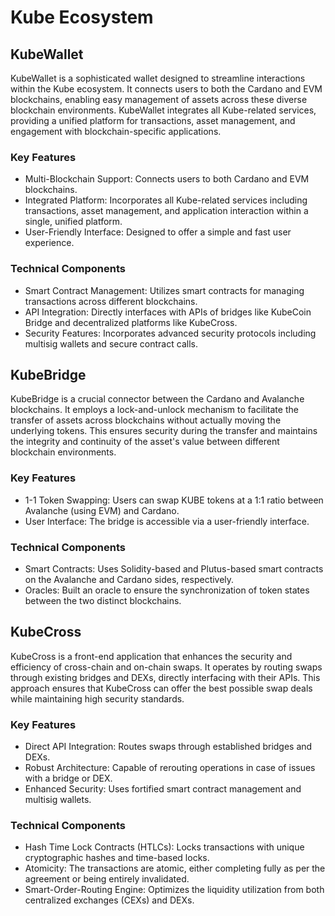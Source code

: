 # Kube Ecosystem

## KubeWallet

KubeWallet is a sophisticated wallet designed to streamline interactions within the Kube ecosystem. It connects users to both the Cardano and EVM blockchains, enabling easy management of assets across these diverse blockchain environments. KubeWallet integrates all Kube-related services, providing a unified platform for transactions, asset management, and engagement with blockchain-specific applications.

### Key Features

* Multi-Blockchain Support: Connects users to both Cardano and EVM blockchains.
* Integrated Platform: Incorporates all Kube-related services including transactions, asset management, and application interaction within a single, unified platform.
* User-Friendly Interface: Designed to offer a simple and fast user experience.

### Technical Components

* Smart Contract Management: Utilizes smart contracts for managing transactions across different blockchains.
* API Integration: Directly interfaces with APIs of bridges like KubeCoin Bridge and decentralized platforms like KubeCross.
* Security Features: Incorporates advanced security protocols including multisig wallets and secure contract calls.

## KubeBridge

KubeBridge is a crucial connector between the Cardano and Avalanche blockchains. It employs a lock-and-unlock mechanism to facilitate the transfer of assets across blockchains without actually moving the underlying tokens. This ensures security during the transfer and maintains the integrity and continuity of the asset's value between different blockchain environments.

### Key Features

* 1-1 Token Swapping: Users can swap KUBE tokens at a 1:1 ratio between Avalanche (using EVM) and Cardano.
* User Interface: The bridge is accessible via a user-friendly interface.

### Technical Components

* Smart Contracts: Uses Solidity-based and Plutus-based smart contracts on the Avalanche and Cardano sides, respectively.
* Oracles: Built an oracle to ensure the synchronization of token states between the two distinct blockchains.

## KubeCross

KubeCross is a front-end application that enhances the security and efficiency of cross-chain and on-chain swaps. It operates by routing swaps through existing bridges and DEXs, directly interfacing with their APIs. This approach ensures that KubeCross can offer the best possible swap deals while maintaining high security standards.

### Key Features

* Direct API Integration: Routes swaps through established bridges and DEXs.
* Robust Architecture: Capable of rerouting operations in case of issues with a bridge or DEX.
* Enhanced Security: Uses fortified smart contract management and multisig wallets.

### Technical Components

* Hash Time Lock Contracts (HTLCs): Locks transactions with unique cryptographic hashes and time-based locks.
* Atomicity: The transactions are atomic, either completing fully as per the agreement or being entirely invalidated.
* Smart-Order-Routing Engine: Optimizes the liquidity utilization from both centralized exchanges (CEXs) and DEXs.
